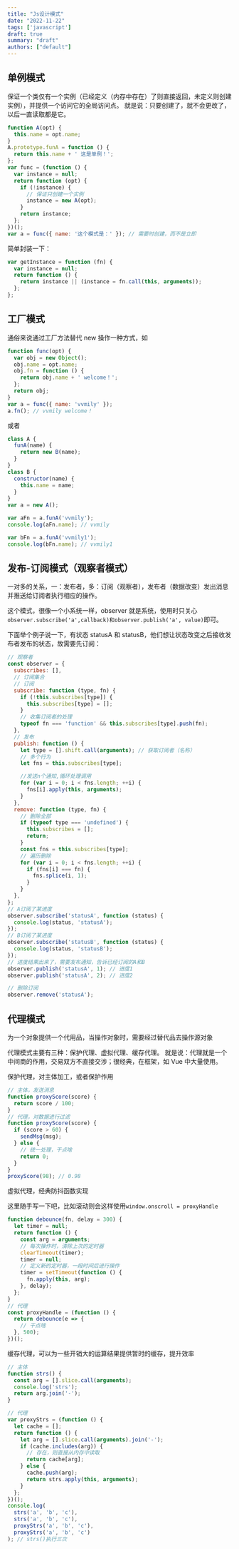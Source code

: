 ```yaml
---
title: "Js设计模式"
date: "2022-11-22"
tags: ['javascript']
draft: true
summary: "draft"
authors: ["default"]
---
```


## 单例模式

保证一个类仅有一个实例（已经定义（内存中存在）了则直接返回，未定义则创建实例），并提供一个访问它的全局访问点。
就是说：只要创建了，就不会更改了，以后一直读取都是它。

```js
function A(opt) {
  this.name = opt.name;
}
A.prototype.funA = function () {
  return this.name + ' 这是单例！';
};
var func = (function () {
  var instance = null;
  return function (opt) {
    if (!instance) {
      // 保证只创建一个实例
      instance = new A(opt);
    }
    return instance;
  };
})();
var a = func({ name: '这个模式是：' }); // 需要时创建，而不是立即
```

简单封装一下：

```js
var getInstance = function (fn) {
  var instance = null;
  return function () {
    return instance || (instance = fn.call(this, arguments));
  };
};
```

## 工厂模式

通俗来说通过工厂方法替代 new 操作一种方式，如

```js
function func(opt) {
  var obj = new Object();
  obj.name = opt.name;
  obj.fn = function () {
    return obj.name + ' welcome！';
  };
  return obj;
}
var a = func({ name: 'vvmily' });
a.fn(); // vvmily welcome！
```

或者

```js
class A {
  funA(name) {
    return new B(name);
  }
}
class B {
  constructor(name) {
    this.name = name;
  }
}
var a = new A();

var aFn = a.funA('vvmily');
console.log(aFn.name); // vvmily

var bFn = a.funA('vvmily1');
console.log(bFn.name); // vvmily1
```

## 发布-订阅模式（观察者模式）

一对多的关系，一：发布者，多：订阅（观察者），发布者（数据改变）发出消息并推送给订阅者执行相应的操作。

这个模式，很像一个小系统一样，observer 就是系统，使用时只关心`observer.subscribe('a',callback)和observer.publish('a', value)`即可。

下面举个例子说一下，有状态 statusA 和 statusB，他们想让状态改变之后接收发布者发布的状态，故需要先订阅：

```js
// 观察者
const observer = {
  subscribes: [],
  // 订阅集合
  // 订阅
  subscribe: function (type, fn) {
    if (!this.subscribes[type]) {
      this.subscribes[type] = [];
    }
    // 收集订阅者的处理
    typeof fn === 'function' && this.subscribes[type].push(fn);
  },
  // 发布
  publish: function () {
    let type = [].shift.call(arguments); // 获取订阅者（名称）
    // 多个行为
    let fns = this.subscribes[type];

    //发送n个通知,循环处理调用
    for (var i = 0; i < fns.length; ++i) {
      fns[i].apply(this, arguments);
    }
  },
  remove: function (type, fn) {
    // 删除全部
    if (typeof type === 'undefined') {
      this.subscribes = [];
      return;
    }
    const fns = this.subscribes[type];
    // 遍历删除
    for (var i = 0; i < fns.length; ++i) {
      if (fns[i] === fn) {
        fns.splice(i, 1);
      }
    }
  },
};
// A订阅了某进度
observer.subscribe('statusA', function (status) {
  console.log(status, 'statusA');
});
// B订阅了某进度
observer.subscribe('statusB', function (status) {
  console.log(status, 'statusB');
});
// 进度结果出来了，需要发布通知，告诉已经订阅的A和B
observer.publish('statusA', 1); // 进度1
observer.publish('statusA', 2); // 进度2

// 删除订阅
observer.remove('statusA');
```

## 代理模式

为一个对象提供一个代用品，当操作对象时，需要经过替代品去操作源对象

代理模式主要有三种：保护代理、虚拟代理、缓存代理。
就是说：代理就是一个中间商的作用，交易双方不直接交涉；很经典，在框架，如 Vue 中大量使用。

保护代理，对主体加工，或者保护作用

```js
// 主体，发送消息
function proxyScore(score) {
  return score / 100;
}
// 代理，对数据进行过滤
function proxyScore(score) {
  if (score > 60) {
    sendMsg(msg);
  } else {
    // 统一处理，干点啥
    return 0;
  }
}
proxyScore(98); // 0.98
```

虚拟代理，经典防抖函数实现

这里随手写一下吧，比如滚动则会这样使用`window.onscroll = proxyHandle`

```js
function debounce(fn, delay = 300) {
  let timer = null;
  return function () {
    const arg = arguments;
    // 每次操作时，清除上次的定时器
    clearTimeout(timer);
    timer = null;
    // 定义新的定时器，一段时间后进行操作
    timer = setTimeout(function () {
      fn.apply(this, arg);
    }, delay);
  };
}
// 代理
const proxyHandle = (function () {
  return debounce(e => {
    // 干点啥
  }, 500);
})();
```

缓存代理，可以为一些开销大的运算结果提供暂时的缓存，提升效率

```js
// 主体
function strs() {
  const arg = [].slice.call(arguments);
  console.log('strs');
  return arg.join('-');
}

// 代理
var proxyStrs = (function () {
  let cache = [];
  return function () {
    let arg = [].slice.call(arguments).join('-');
    if (cache.includes(arg)) {
      // 存在，则直接从内存中读取
      return cache[arg];
    } else {
      cache.push(arg);
      return strs.apply(this, arguments);
    }
  };
})();
console.log(
  strs('a', 'b', 'c'),
  strs('a', 'b', 'c'),
  proxyStrs('a', 'b', 'c'),
  proxyStrs('a', 'b', 'c')
); // strs()执行三次
```
